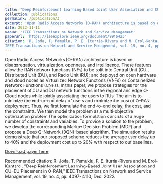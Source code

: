 ```yaml
---
title: "Deep Reinforcement Learning-Based Joint User Association and CU–DU Placement in O-RAN"
collection: publications
permalink: /publication/3
excerpt: 'Open Radio Access Networks (O-RAN) architecture is based on disaggregation, virtualization, openness, and intelligence. These features allow the RAN network functions (NFs) to be split into Central Unit (CU), Distributed Unit (DU), and Radio Unit (RU); and deployed on open hardware and cloud nodes as Virtualized Network Functions (VNFs) or Containerized Network Functions (CNFs). In this paper, we propose strategies for the placement of CU and DU network functions in the regional and edge O-Cloud nodes while jointly associating the users to RUs. The aim is to minimize the end-to-end delay of users and minimize the cost of O-RAN deployment. Thus, we first formulate the end-to-end delay, the cost, and the constraints. We then model the problem as a multi-objective optimization problem The optimization formulation consists of a huge number of constraints and variables. To provide a solution to the problem, we develop the corresponding Markov Decision Problem (MDP) and propose a Deep Q-Network (DQN)-based algorithm. The simulation results demonstrate that our proposed scheme reduces the average user delay up to 40% and the deployment cost up to 20% with respect to our baselines.'
date: 2022-11-11
venue: 'IEEE Transactions on Network and Service Management'
paperurl: 'https://ieeexplore.ieee.org/document/9946423'
citation: 'R. Joda, T. Pamuklu, P. E. Iturria-Rivera and M. Erol-Kantarci, "Deep Reinforcement Learning-Based Joint User Association and CU–DU Placement in O-RAN,"
IEEE Transactions on Network and Service Management, vol. 19, no. 4, pp. 4097-4110, Dec. 2022.'
---
```

Open Radio Access Networks (O-RAN) architecture is based on disaggregation, virtualization, openness, and intelligence. These features allow the RAN network functions (NFs) to be split into Central Unit (CU), Distributed Unit (DU), and Radio Unit (RU); and deployed on open hardware and cloud nodes as Virtualized Network Functions (VNFs) or Containerized Network Functions (CNFs). In this paper, we propose strategies for the placement of CU and DU network functions in the regional and edge O-Cloud nodes while jointly associating the users to RUs. The aim is to minimize the end-to-end delay of users and minimize the cost of O-RAN deployment. Thus, we first formulate the end-to-end delay, the cost, and the constraints. We then model the problem as a multi-objective optimization problem The optimization formulation consists of a huge number of constraints and variables. To provide a solution to the problem, we develop the corresponding Markov Decision Problem (MDP) and propose a Deep Q-Network (DQN)-based algorithm. The simulation results demonstrate that our proposed scheme reduces the average user delay up to 40% and the deployment cost up to 20% with respect to our baselines.

[Download paper here](https://ieeexplore.ieee.org/document/9946423)

Recommended citation: R. Joda, T. Pamuklu, P. E. Iturria-Rivera and M. Erol-Kantarci, "Deep Reinforcement Learning-Based Joint User Association and CU–DU Placement in O-RAN,"
IEEE Transactions on Network and Service Management, vol. 19, no. 4, pp. 4097-
4110, Dec. 2022.
